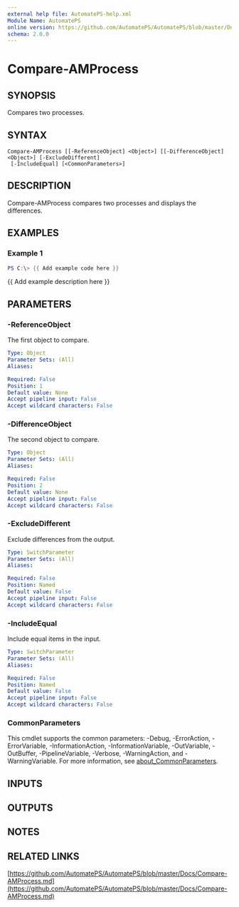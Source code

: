 ```yaml
---
external help file: AutomatePS-help.xml
Module Name: AutomatePS
online version: https://github.com/AutomatePS/AutomatePS/blob/master/Docs/Compare-AMProcess.md
schema: 2.0.0
---
```


# Compare-AMProcess

## SYNOPSIS
Compares two processes.

## SYNTAX

```
Compare-AMProcess [[-ReferenceObject] <Object>] [[-DifferenceObject] <Object>] [-ExcludeDifferent]
 [-IncludeEqual] [<CommonParameters>]
```

## DESCRIPTION
Compare-AMProcess compares two processes and displays the differences.

## EXAMPLES

### Example 1
```powershell
PS C:\> {{ Add example code here }}
```

{{ Add example description here }}

## PARAMETERS

### -ReferenceObject
The first object to compare.

```yaml
Type: Object
Parameter Sets: (All)
Aliases:

Required: False
Position: 1
Default value: None
Accept pipeline input: False
Accept wildcard characters: False
```

### -DifferenceObject
The second object to compare.

```yaml
Type: Object
Parameter Sets: (All)
Aliases:

Required: False
Position: 2
Default value: None
Accept pipeline input: False
Accept wildcard characters: False
```

### -ExcludeDifferent
Exclude differences from the output.

```yaml
Type: SwitchParameter
Parameter Sets: (All)
Aliases:

Required: False
Position: Named
Default value: False
Accept pipeline input: False
Accept wildcard characters: False
```

### -IncludeEqual
Include equal items in the input.

```yaml
Type: SwitchParameter
Parameter Sets: (All)
Aliases:

Required: False
Position: Named
Default value: False
Accept pipeline input: False
Accept wildcard characters: False
```

### CommonParameters
This cmdlet supports the common parameters: -Debug, -ErrorAction, -ErrorVariable, -InformationAction, -InformationVariable, -OutVariable, -OutBuffer, -PipelineVariable, -Verbose, -WarningAction, and -WarningVariable. For more information, see [about_CommonParameters](http://go.microsoft.com/fwlink/?LinkID=113216).

## INPUTS

## OUTPUTS

## NOTES

## RELATED LINKS

[https://github.com/AutomatePS/AutomatePS/blob/master/Docs/Compare-AMProcess.md](https://github.com/AutomatePS/AutomatePS/blob/master/Docs/Compare-AMProcess.md)

